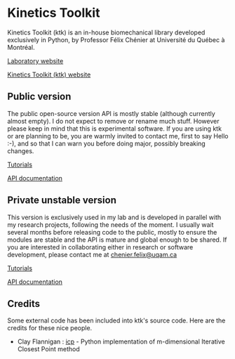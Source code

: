 
Kinetics Toolkit
================

Kinetics Toolkit (ktk) is an in-house biomechanical library developed
exclusively in Python, by Professor Félix Chénier at Université du Québec
à Montréal.

[Laboratory website](https://felixchenier.uqam.ca)

[Kinetics Toolkit (ktk) website](https://felixchenier.uqam.ca/kineticstoolkit)

Public version
--------------

The public open-source version API is mostly stable (although currently almost
empty). I do not expect to remove or rename much stuff. However please keep
in mind that this is experimental software. If you are using ktk or are
planning to be, you are warmly invited to contact me, first to say Hello :-),
and so that I can warn you before doing major, possibly breaking changes.

[Tutorials](https://felixchenier.uqam.ca/ktk_dist/tutorials)

[API documentation](https://felixchenier.uqam.ca/ktk_dist/api)


Private unstable version
------------------------

This version is exclusively used in my lab and is developed in parallel with
my research projects, following the needs of the moment. I usually wait several
months before releasing code to the public, mostly to ensure the modules are
stable and the API is mature and global enough to be shared. If you are
interested in collaborating either in research or software development, please
contact me at chenier.felix@uqam.ca

[Tutorials](https://felixchenier.uqam.ca/ktk_lab/tutorials)

[API documentation](https://felixchenier.uqam.ca/ktk_lab/api)


Credits
-------

Some external code has been included into ktk's source code. Here are the
credits for these nice people.

- Clay Flannigan : [icp](https://github.com/ClayFlannigan/icp) - 
Python implementation of m-dimensional Iterative Closest Point method

